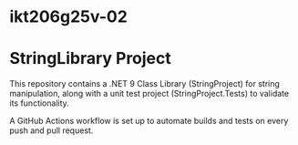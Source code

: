 # ikt206g25v-02
# StringLibrary Project

This repository contains a .NET 9 Class Library (StringProject) for string manipulation, along with a unit test project (StringProject.Tests) to validate its functionality.

A GitHub Actions workflow is set up to automate builds and tests on every push and pull request.
